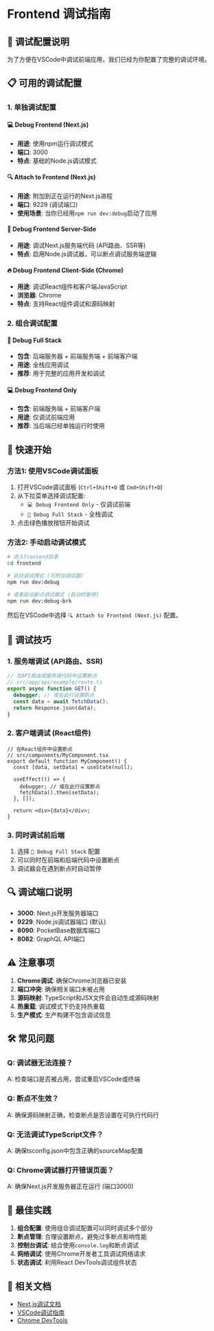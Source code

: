 # Frontend 调试指南

## 🔧 调试配置说明

为了方便在VSCode中调试前端应用，我们已经为你配置了完整的调试环境。

## 📋 可用的调试配置

### 1. 单独调试配置

#### 💻 Debug Frontend (Next.js)
- **用途**: 使用npm运行调试模式
- **端口**: 3000
- **特点**: 基础的Node.js调试模式

#### 🔍 Attach to Frontend (Next.js)  
- **用途**: 附加到正在运行的Next.js进程
- **端口**: 9229 (调试端口)
- **使用场景**: 当你已经用`npm run dev:debug`启动了应用

#### 🌟 Debug Frontend Server-Side
- **用途**: 调试Next.js服务端代码 (API路由、SSR等)
- **特点**: 启用Node.js调试器，可以断点调试服务端逻辑

#### 🔥 Debug Frontend Client-Side (Chrome)
- **用途**: 调试React组件和客户端JavaScript
- **浏览器**: Chrome
- **特点**: 支持React组件调试和源码映射

### 2. 组合调试配置

#### 🚀 Debug Full Stack
- **包含**: 后端服务器 + 前端服务端 + 前端客户端
- **用途**: 全栈应用调试
- **推荐**: 用于完整的应用开发和调试

#### 💻 Debug Frontend Only
- **包含**: 前端服务端 + 前端客户端
- **用途**: 仅调试前端应用
- **推荐**: 当后端已经单独运行时使用

## 🚀 快速开始

### 方法1: 使用VSCode调试面板

1. 打开VSCode调试面板 (`Ctrl+Shift+D` 或 `Cmd+Shift+D`)
2. 从下拉菜单选择调试配置:
   - `💻 Debug Frontend Only` - 仅调试前端
   - `🚀 Debug Full Stack` - 全栈调试
3. 点击绿色播放按钮开始调试

### 方法2: 手动启动调试模式

```bash
# 进入frontend目录
cd frontend

# 启动调试模式 (可附加调试器)
npm run dev:debug

# 或者启动断点调试模式 (启动时暂停)
npm run dev:debug-brk
```

然后在VSCode中选择 `🔍 Attach to Frontend (Next.js)` 配置。

## 📝 调试技巧

### 1. 服务端调试 (API路由、SSR)

```typescript
// 在API路由或服务端代码中设置断点
// src/app/api/example/route.ts
export async function GET() {
  debugger; // 或在此行设置断点
  const data = await fetchData();
  return Response.json(data);
}
```

### 2. 客户端调试 (React组件)

```tsx
// 在React组件中设置断点
// src/components/MyComponent.tsx
export default function MyComponent() {
  const [data, setData] = useState(null);
  
  useEffect(() => {
    debugger; // 或在此行设置断点
    fetchData().then(setData);
  }, []);
  
  return <div>{data}</div>;
}
```

### 3. 同时调试前后端

1. 选择 `🚀 Debug Full Stack` 配置
2. 可以同时在前端和后端代码中设置断点
3. 调试器会在遇到断点时自动暂停

## 🔍 调试端口说明

- **3000**: Next.js开发服务器端口
- **9229**: Node.js调试器端口 (默认)
- **8090**: PocketBase数据库端口
- **8082**: GraphQL API端口

## ⚠️ 注意事项

1. **Chrome调试**: 确保Chrome浏览器已安装
2. **端口冲突**: 确保相关端口未被占用
3. **源码映射**: TypeScript和JSX文件会自动生成源码映射
4. **热重载**: 调试模式下仍支持热重载
5. **生产模式**: 生产构建不包含调试信息

## 🛠️ 常见问题

### Q: 调试器无法连接？
A: 检查端口是否被占用，尝试重启VSCode或终端

### Q: 断点不生效？
A: 确保源码映射正确，检查断点是否设置在可执行代码行

### Q: 无法调试TypeScript文件？
A: 确保tsconfig.json中包含正确的sourceMap配置

### Q: Chrome调试器打开错误页面？
A: 确保Next.js开发服务器正在运行 (端口3000)

## 🎯 最佳实践

1. **组合配置**: 使用组合调试配置可以同时调试多个部分
2. **断点管理**: 合理设置断点，避免过多断点影响性能
3. **控制台调试**: 结合使用`console.log`和断点调试
4. **网络调试**: 使用Chrome开发者工具调试网络请求
5. **状态调试**: 利用React DevTools调试组件状态

## 🔗 相关文档

- [Next.js调试文档](https://nextjs.org/docs/advanced-features/debugging)
- [VSCode调试指南](https://code.visualstudio.com/docs/editor/debugging)
- [Chrome DevTools](https://developers.google.com/web/tools/chrome-devtools) 